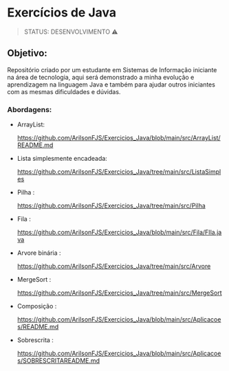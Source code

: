 <h1> Exercícios de Java </h1>

> STATUS: DESENVOLVIMENTO ⚠️

## Objetivo:

Repositório criado por um estudante em Sistemas de Informação iniciante na área de tecnologia, aqui será demonstrado a minha evolução e aprendizagem na linguagem Java 
e também para ajudar outros iniciantes com as mesmas dificuldades e dúvidas.

<h3> Abordagens: </h3>

+ ArrayList: <p> https://github.com/ArilsonFJS/Exercicios_Java/blob/main/src/ArrayList/README.md </p>

+ Lista simplesmente encadeada: <p> https://github.com/ArilsonFJS/Exercicios_Java/tree/main/src/ListaSimples </p>

+ Pilha : <p> https://github.com/ArilsonFJS/Exercicios_Java/tree/main/src/Pilha </p>

+ Fila : <p>https://github.com/ArilsonFJS/Exercicios_Java/blob/main/src/Fila/FIla.java </p>

+ Arvore binária : <p> https://github.com/ArilsonFJS/Exercicios_Java/tree/main/src/Arvore </p>

+ MergeSort : <p> https://github.com/ArilsonFJS/Exercicios_Java/tree/main/src/MergeSort </p>

+ Composição : <p> https://github.com/ArilsonFJS/Exercicios_Java/blob/main/src/Aplicacoes/README.md </p>

+ Sobrescrita : <p> https://github.com/ArilsonFJS/Exercicios_Java/blob/main/src/Aplicacoes/SOBRESCRITAREADME.md </p> 
